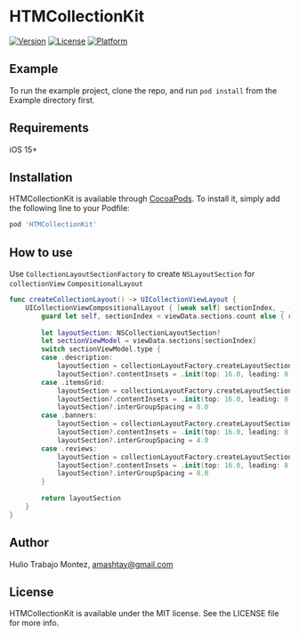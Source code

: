 # HTMCollectionKit

[![Version](https://img.shields.io/cocoapods/v/HTMCollectionKit.svg?style=flat)](https://cocoapods.org/pods/HTMCollectionKit)
[![License](https://img.shields.io/cocoapods/l/HTMCollectionKit.svg?style=flat)](https://cocoapods.org/pods/HTMCollectionKit)
[![Platform](https://img.shields.io/cocoapods/p/HTMCollectionKit.svg?style=flat)](https://cocoapods.org/pods/HTMCollectionKit)

## Example

To run the example project, clone the repo, and run `pod install` from the Example directory first.

## Requirements
iOS 15+

## Installation

HTMCollectionKit is available through [CocoaPods](https://cocoapods.org). To install
it, simply add the following line to your Podfile:

```ruby
pod 'HTMCollectionKit'
```

## How to use
Use `CollectionLayoutSectionFactory` to create `NSLayoutSection` for `collectionView` `CompositionalLayout`

```Swift
func createCollectionLayout() -> UICollectionViewLayout {
    UICollectionViewCompositionalLayout { [weak self] sectionIndex, _ -> NSCollectionLayoutSection? in
        guard let self, sectionIndex < viewData.sections.count else { return nil }
        
        let layoutSection: NSCollectionLayoutSection?
        let sectionViewModel = viewData.sections[sectionIndex]
        switch sectionViewModel.type {
        case .description:
            layoutSection = collectionLayoutFactory.createLayoutSection(type: .verticalList())
            layoutSection?.contentInsets = .init(top: 16.0, leading: 8.0, bottom: 8.0, trailing: 8.0)
        case .itemsGrid:
            layoutSection = collectionLayoutFactory.createLayoutSection(type: .grid(columnsCount: 2))
            layoutSection?.contentInsets = .init(top: 16.0, leading: 8.0, bottom: 8.0, trailing: 8.0)
            layoutSection?.interGroupSpacing = 8.0
        case .banners:
            layoutSection = collectionLayoutFactory.createLayoutSection(type: .horizontalPagingList(customItemHeight: 300.0))
            layoutSection?.contentInsets = .init(top: 16.0, leading: 8.0, bottom: 8.0, trailing: 8.0)
            layoutSection?.interGroupSpacing = 4.0
        case .reviews:
            layoutSection = collectionLayoutFactory.createLayoutSection(type: .verticalList())
            layoutSection?.contentInsets = .init(top: 16.0, leading: 8.0, bottom: 8.0, trailing: 8.0)
            layoutSection?.interGroupSpacing = 8.0
        }
        
        return layoutSection
    }
}
```

## Author

Hulio Trabajo Montez, amashtay@gmail.com

## License

HTMCollectionKit is available under the MIT license. See the LICENSE file for more info.
